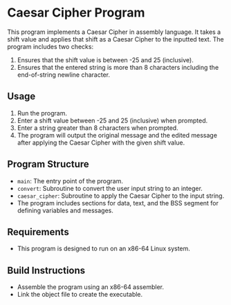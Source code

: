 # Caesar Cipher Program

This program implements a Caesar Cipher in assembly language. It takes a shift value and applies that shift as a Caesar Cipher to the inputted text. The program includes two checks:

1. Ensures that the shift value is between -25 and 25 (inclusive).
2. Ensures that the entered string is more than 8 characters including the end-of-string newline character.

## Usage

1. Run the program.
2. Enter a shift value between -25 and 25 (inclusive) when prompted.
3. Enter a string greater than 8 characters when prompted.
4. The program will output the original message and the edited message after applying the Caesar Cipher with the given shift value.

## Program Structure

- `main`: The entry point of the program.
- `convert`: Subroutine to convert the user input string to an integer.
- `caesar_cipher`: Subroutine to apply the Caesar Cipher to the input string.
- The program includes sections for data, text, and the BSS segment for defining variables and messages.

## Requirements

- This program is designed to run on an x86-64 Linux system.

## Build Instructions

- Assemble the program using an x86-64 assembler.
- Link the object file to create the executable.
